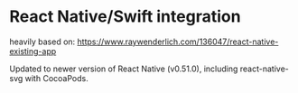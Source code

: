 # React Native/Swift integration
heavily based on: 
https://www.raywenderlich.com/136047/react-native-existing-app 

Updated to newer version of React Native (v0.51.0), including react-native-svg with CocoaPods.

